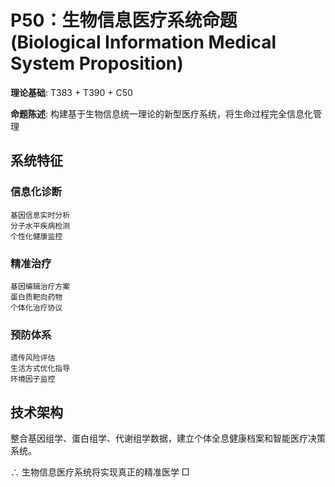 # P50：生物信息医疗系统命题 (Biological Information Medical System Proposition)

**理论基础**: T383 + T390 + C50

**命题陈述**: 构建基于生物信息统一理论的新型医疗系统，将生命过程完全信息化管理

## 系统特征

### 信息化诊断
```
基因信息实时分析
分子水平疾病检测
个性化健康监控
```

### 精准治疗
```
基因编辑治疗方案
蛋白质靶向药物
个体化治疗协议
```

### 预防体系
```
遗传风险评估
生活方式优化指导
环境因子监控
```

## 技术架构

整合基因组学、蛋白组学、代谢组学数据，建立个体全息健康档案和智能医疗决策系统。

∴ 生物信息医疗系统将实现真正的精准医学 □